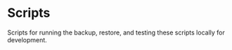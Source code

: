 # Scripts

Scripts for running the backup, restore, and testing these scripts locally for development.
